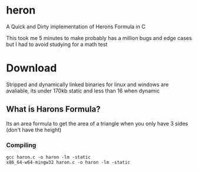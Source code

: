 # heron
A Quick and Dirty implementation of Herons Formula in C

This took me 5 minutes to make probably has a million bugs and edge cases but I had to avoid studying for a math test

# Download
Stripped and dynamically linked binaries for linux and windows are avaliable, its under 170kb static and less than 16 when dynamic


## What is Harons Formula?
Its an area formula to get the area of a triangle when you only have 3 sides (don't have the height)

### Compiling
` gcc haron.c -o haron -lm -static `  
` x86_64-w64-mingw32 haron.c -o haron -lm -static `

